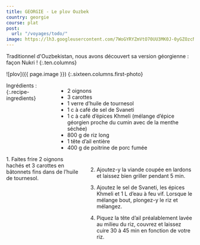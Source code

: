 ```yaml
---
title: GEORGIE - Le plov Ouzbek
country: georgie
course: plat
post:
  url: "/voyages/todo/"
image: https://lh3.googleusercontent.com/7WoGYRYZmVtO70UU3MK0J-0yGZOzcNjlCzYKve9S_VBxxod0zoe8fWn-NzsjMj7buzEBKO4Y0gncX1e8KA5NZtnw8afuNpKfxNwpP50smfNTrSDidnl_OcKn1Ohy90PV8rrKzIuHgzMaIGtLhXnTAxi-qCGwffTsD13O5ZYdIdI-2SFJ3SMr3zWzLBYukZMje1rct6u7bdoCR2K4wr3nlQdi9i_luXw4LJxNUJ0ec-fOnaOKrQA0w2XnHlzx5RhAasL2xCzmB-GKFHKw5rJYu-6o__DsiLZTqq7-59tTqehhJvVIgt5g9oMsctYfNzshggTfcC4ywd6igHO0GirAwTvU-ipx7Me3WWHyseD1U4U9Ru0hrR75Y9cCk50wBMVtXOw6AJde_CwEDtKgf0-pwZPW30RjVFqfwA8GwdkaNW3OpA30CsYjq53H8tcxLrsiZKaF4PiCgGztK6LmfH-YEHlp7mZXBvTx4Bbu1GklCy57QSf81G_Dt477PMefV0ZskMIzNBO7aUoxueN7lsGygWau3X8dT40SkHWqsWWkZluAnpdL2mDvNLBBeuYIIhTaJOoB_BLBR9XWToym4arV5HeEdiMJ_NBk-aQFRbYWMPfqk8hWsjzTg23cDkm0mnGs_PKrsWUFgnjbv1ZtMQQYP-nol0qRU2ut49E-bJg5fHIHxGXlLqkZKhV25nvA3JuC63BB6jy0Raxf7jn_JVVHmkjHv2Bev5p6UnlgLkDO-gtRmLBE=w900
---
```


Traditionnel d'Ouzbekistan, nous avons découvert sa version géorgienne : façon Nukri !
{:.ten.columns}

<!--fin extrait-->

![plov]({{ page.image }})
{:.sixteen.columns.first-photo}

<div class="four columns" markdown="1">
Ingrédients :
{:.recipe-ingredients}

- 2 oignons
- 3 carottes
- 1 verre d’huile de tournesol
- 1 c à café de sel de Svaneti
- 1 c à café d’épices Khmeli (mélange d’épice géorgien proche du cumin avec de la menthe séchée)
- 800 g de riz long
- 1 tête d’ail entière
- 400 g de poitrine de porc fumée
</div>

<div class="ten columns" markdown="1">
1. Faites frire 2 oignons hachés et 3 carottes en bâtonnets fins dans de l’huile de tournesol.

2. Ajoutez-y la viande coupée en lardons et laissez bien griller pendant 5 min.

3. Ajoutez le sel de Svaneti, les épices Khmeli et 1 L d’eau à feu vif. Lorsque le mélange bout, plongez-y le riz et mélangez.

4. Piquez la tête d’ail préalablement lavée au milieu du riz, couvrez et laissez cuire 30 à 45 min en fonction de votre riz.
</div>
